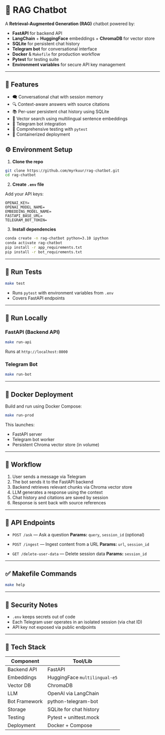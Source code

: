 # 🧠 RAG Chatbot

A **Retrieval-Augmented Generation (RAG)** chatbot powered by:

- **FastAPI** for backend API
- **LangChain** + **HuggingFace** embeddings + **ChromaDB** for vector store
- **SQLite** for persistent chat history
- **Telegram bot** for conversational interface
- **Docker** & `Makefile` for production workflow
- **Pytest** for testing suite
- **Environment variables** for secure API key management

---

## 🚀 Features

- 🗨️ Conversational chat with session memory
- 🔍 Context-aware answers with source citations
- 📚 Per-user persistent chat history using SQLite
- 🧠 Vector search using multilingual sentence embeddings
- 🤖 Telegram bot integration
- 🧪 Comprehensive testing with `pytest`
- 🐳 Containerized deployment


## ⚙️ Environment Setup

1. **Clone the repo**

```bash
git clone https://github.com/myrkuur/rag-chatbot.git
cd rag-chatbot
````

2. **Create `.env` file**


Add your API keys:

```env
OPENAI_KEY=
OPENAI_MODEL_NAME=
EMBEDDING_MODEL_NAME=
FASTAPI_BASE_URL=
TELEGRAM_BOT_TOKEN=
```

3. **Install dependencies**

```bash
conda create -n rag-chatbot python=3.10 ipython
conda activate rag-chatbot
pip install -r app_requirements.txt
pip install -r bot_requirements.txt
```

---

## 🧪 Run Tests

```bash
make test
```

* Runs `pytest` with environment variables from `.env`
* Covers FastAPI endpoints

---

## 🚀 Run Locally

### FastAPI (Backend API)

```bash
make run-api
```

Runs at `http://localhost:8000`

### Telegram Bot

```bash
make run-bot
```

---

## 🐳 Docker Deployment

Build and run using Docker Compose:

```bash
make run-prod
```

This launches:

* FastAPI server
* Telegram bot worker
* Persistent Chroma vector store (in volume)

---

## 🧠 Workflow

1. User sends a message via Telegram
2. The bot sends it to the FastAPI backend
3. Backend retrieves relevant chunks via Chroma vector store
4. LLM generates a response using the context
5. Chat history and citations are saved by session
6. Response is sent back with source references

---

## 📡 API Endpoints

* `POST /ask` — Ask a question
  **Params:** `query`, `session_id` (optional)

* `POST /ingest` — Ingest content from a URL
  **Params:** `url`, `session_id`

* `GET /delete-user-data` — Delete session data
  **Params:** `session_id`

---

## ✅ Makefile Commands

```bash
make help
```

---

## 🔐 Security Notes

* `.env` keeps secrets out of code
* Each Telegram user operates in an isolated session (via chat ID)
* API key not exposed via public endpoints

---

## 🧰 Tech Stack

| Component     | Tool/Lib                      |
| ------------- | ----------------------------- |
| Backend API   | FastAPI                       |
| Embeddings    | HuggingFace `multilingual-e5` |
| Vector DB     | ChromaDB                      |
| LLM           | OpenAI via LangChain          |
| Bot Framework | python-telegram-bot           |
| Storage       | SQLite for chat history       |
| Testing       | Pytest + unittest.mock        |
| Deployment    | Docker + Compose              |



